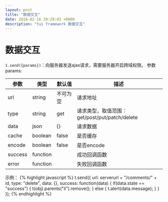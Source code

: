 ```yaml
---
layout: post
title: "数据交互"
date: 2018-02-16 20:29:03 +0800
description: "tui framework 数据交互"
---
```


数据交互
===

`1.send({params})`：向服务器发送ajax请求，需要服务器开启跨域权限。
参数params:
<table class="table table-bordered table-responsive">
    <thead>
        <tr>
            <th>参数</th>
            <th>类型</th>
            <th>默认值</th>
            <th>描述</th>
        </tr>
    </thead>
    <tbody>
        <tr>
            <td>url</td>
            <td>string</td>
            <td>不可为空</td>
            <td>请求地址</td>
        </tr>
        <tr>
            <td>type</td>
            <td>string</td>
            <td>get</td>
            <td>请求类型，取值范围：get/post/put/patch/delete</td>
        </tr>
        <tr>
            <td>data</td>
            <td>json</td>
            <td>{}</td>
            <td>请求数据</td>
        </tr>
        <tr>
            <td>cache</td>
            <td>boolean</td>
            <td>false</td>
            <td>是否缓存</td>
        </tr>
        <tr>
            <td>encode</td>
            <td>boolean</td>
            <td>false</td>
            <td>是否encode</td>
        </tr>
        <tr>
            <td>success</td>
            <td>function</td>
            <td></td>
            <td>成功回调函数</td>
        </tr>
        <tr>
            <td>error</td>
            <td>function</td>
            <td></td>
            <td>失败回调函数</td>
        </tr>
    </tbody>
</table>

示例：
{% highlight javascript %}
t.send({
    url: serverurl + "/comments/" + id,
    type: "delete",
    data: {},
    success: function(data) {
        if(data.state == "success") {
            t(obj).parents("li").remove();
        } else {
            t.alert(data.message);
        }
    }
});
{% endhighlight %}


